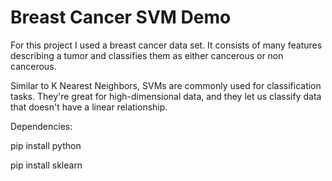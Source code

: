 # Breast Cancer SVM Demo

For this project I used a breast cancer data set. It consists of many features describing a tumor and classifies them as either cancerous or non cancerous.

Similar to K Nearest Neighbors, SVMs are commonly used for classification tasks.
They're great for high-dimensional data, and they let us classify data that doesn't have a linear relationship.

Dependencies:

pip install python

pip install sklearn

